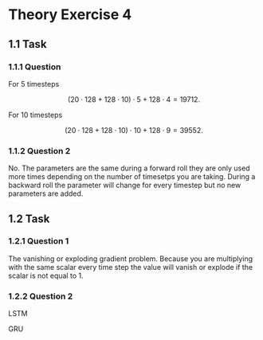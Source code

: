# Theory Exercise 4

## 1.1 Task 

### 1.1.1 Question

For 5 timesteps

$$
(20 \cdot 128 + 128 \cdot 10 )\cdot 5 + 128 \cdot 4 = 19712.
$$

For 10 timesteps

$$
(20 \cdot 128 + 128 \cdot 10 )\cdot 10 + 128 \cdot 9 = 39552.
$$

### 1.1.2  Question 2

No. The parameters are the same during a forward roll they are only used more times depending on the number of timesetps you are taking. During a backward roll the parameter will change for every timestep but no new parameters are added.

## 1.2 Task

### 1.2.1  Question 1

The vanishing or exploding gradient problem. Because you are multiplying with the same scalar every time step the value will vanish or explode if the scalar is not equal to 1.

### 1.2.2  Question 2

LSTM 

GRU
